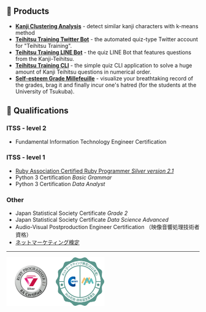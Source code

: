 ## 🎁 Products

- **[Kanji Clustering Analysis](https://kanji-clustering.vercel.app)** - detect similar kanji characters with k-means method
- **[Teihitsu Training Twitter Bot](https://www.twitter.com/teihitsuTRNG)** - the automated quiz-type Twitter account for "Teihitsu Training".
- **[Teihitsu Training LINE Bot](https://line.me/R/ti/p/@664jquts?from=page)** - the quiz LINE Bot that features questions from the Kanji-Teihitsu.
- **[Teihitsu Training CLI](https://github.com/yudukikun5120/teihitsu_training_cli)** - the simple quiz CLI application to solve a huge amount of Kanji Teihitsu questions in numerical order.
- **[Self-esteem Grade Millefeuille](https://yudukikun5120.github.io/self-esteem-millefeuille/)** - visualize your breathtaking record of the grades, brag it and finally incur one's hatred (for the students at the University of Tsukuba).

## 🏅 Qualifications

### ITSS - level 2

- Fundamental Information Technology Engineer Certification

### ITSS - level 1

- [Ruby Association Certified Ruby Programmer _Silver version 2.1_](https://www.credential.net/c985f2eb-bcea-4397-8177-51a4a51385db)
- Python 3 Certification _Basic Grammar_
- Python 3 Certification _Data Analyst_

### Other

- Japan Statistical Society Certificate _Grade 2_
- Japan Statistical Society Certificate _Data Science Advanced_
- Audio-Visual Postproduction Engineer Certification （映像音響処理技術者資格）
- [ネットマーケティング検定](https://www.openbadge-global.com/api/v1.0/openBadge/v2/Wallet/Public/GetAssertionShare/VTloMEUyd01TNG1DZU41dVR3a1N0Zz09)

---

<div style="display: flex; align-items: center;">
  <img height="128px" src="./emblems/logo_silver_v21.svg" alt="Ruby Silver">
  <img height="128px" src="./emblems/net_marketing.png" alt="Net Marketing Certificate" >
</div>

<!--
**yudukikun5120/yudukikun5120** is a ✨ _special_ ✨ repository because its `README.md` (this file) appears on your GitHub profile.

Here are some ideas to get you started:

- 🔭 I’m currently working on ...
- 🌱 I’m currently learning ...
- 👯 I’m looking to collaborate on ...
- 🤔 I’m looking for help with ...
- 💬 Ask me about ...
- 📫 How to reach me: ...
- 😄 Pronouns: ...
- ⚡ Fun fact: ...
-->
